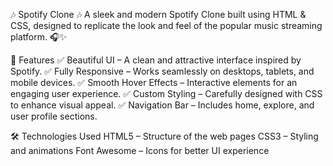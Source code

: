 🎶 Spotify Clone 🎶
A sleek and modern Spotify Clone built using HTML & CSS, designed to replicate the look and feel of the popular music streaming platform. 🎧✨


📌 Features
✅ Beautiful UI – A clean and attractive interface inspired by Spotify.
✅ Fully Responsive – Works seamlessly on desktops, tablets, and mobile devices.
✅ Smooth Hover Effects – Interactive elements for an engaging user experience.
✅ Custom Styling – Carefully designed with CSS to enhance visual appeal.
✅ Navigation Bar – Includes home, explore, and user profile sections.

🛠️ Technologies Used
HTML5 – Structure of the web pages
CSS3 – Styling and animations
Font Awesome – Icons for better UI experience
